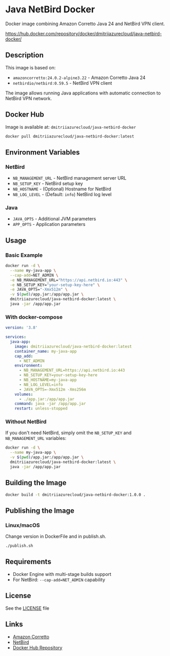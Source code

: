 # Java NetBird Docker

Docker image combining Amazon Corretto Java 24 and NetBird VPN client.

https://hub.docker.com/repository/docker/dmitriiazurecloud/java-netbird-docker/

## Description

This image is based on:
- `amazoncorretto:24.0.2-alpine3.22` - Amazon Corretto Java 24
- `netbirdio/netbird:0.59.5` - NetBird VPN client

The image allows running Java applications with automatic connection to NetBird VPN network.

## Docker Hub

Image is available at: `dmitriiazurecloud/java-netbird-docker`

```bash
docker pull dmitriiazurecloud/java-netbird-docker:latest
```

## Environment Variables

### NetBird
- `NB_MANAGEMENT_URL` - NetBird management server URL
- `NB_SETUP_KEY` - NetBird setup key
- `NB_HOSTNAME` - (Optional) Hostname for NetBird
- `NB_LOG_LEVEL` - (Default: `info`) NetBird log level

### Java
- `JAVA_OPTS` - Additional JVM parameters
- `APP_OPTS` - Application parameters

## Usage

### Basic Example

```bash
docker run -d \
  --name my-java-app \
  --cap-add=NET_ADMIN \
  -e NB_MANAGEMENT_URL="https://api.netbird.io:443" \
  -e NB_SETUP_KEY="your-setup-key-here" \
  -e JAVA_OPTS="-Xmx512m" \
  -v $(pwd)/app.jar:/app/app.jar \
  dmitriiazurecloud/java-netbird-docker:latest \
  java -jar /app/app.jar
```

### With docker-compose

```yaml
version: '3.8'

services:
  java-app:
    image: dmitriiazurecloud/java-netbird-docker:latest
    container_name: my-java-app
    cap_add:
      - NET_ADMIN
    environment:
      - NB_MANAGEMENT_URL=https://api.netbird.io:443
      - NB_SETUP_KEY=your-setup-key-here
      - NB_HOSTNAME=my-java-app
      - NB_LOG_LEVEL=info
      - JAVA_OPTS=-Xmx512m -Xms256m
    volumes:
      - ./app.jar:/app/app.jar
    command: java -jar /app/app.jar
    restart: unless-stopped
```

### Without NetBird

If you don't need NetBird, simply omit the `NB_SETUP_KEY` and `NB_MANAGEMENT_URL` variables:

```bash
docker run -d \
  --name my-java-app \
  -v $(pwd)/app.jar:/app/app.jar \
  dmitriiazurecloud/java-netbird-docker:latest \
  java -jar /app/app.jar
```

## Building the Image

```bash
docker build -t dmitriiazurecloud/java-netbird-docker:1.0.0 .
```

## Publishing the Image

### Linux/macOS

Change version in DockerFile and in publish.sh.

```bash
./publish.sh
```

## Requirements

- Docker Engine with multi-stage builds support
- For NetBird: `--cap-add=NET_ADMIN` capability

## License

See the [LICENSE](LICENSE) file

## Links

- [Amazon Corretto](https://aws.amazon.com/corretto/)
- [NetBird](https://netbird.io/)
- [Docker Hub Repository](https://hub.docker.com/r/dmitriiazurecloud/java-netbird-docker)

